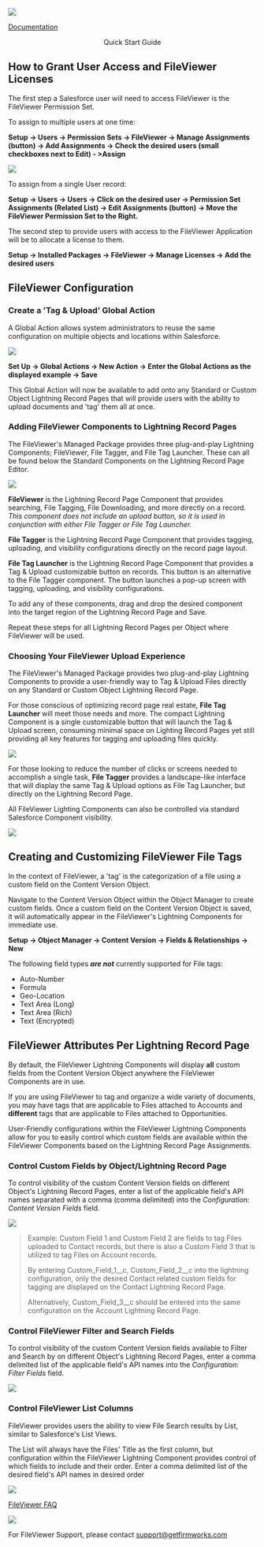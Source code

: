 ![](./quickStartImages/image1.jpeg)

[Documentation](index.md)

<p style="text-align: center;">Quick Start Guide</p>

## How to Grant User Access and FileViewer Licenses

The first step a Salesforce user will need to access FileViewer is the
FileViewer Permission Set.

To assign to multiple users at one time:

**Setup -\> Users -\> Permission Sets -\>
FileViewer -\> Manage Assignments (button) -\> Add Assignments -\> Check
the desired users (small checkboxes next to Edit) - \>Assign**

![](./quickStartImages/image3.png)

To assign from a single User record:

**Setup -\> Users -\> Users -\> Click on the desired user -\> Permission
Set Assignments (Related List) -\> Edit Assignments (button) -\> Move
the FileViewer Permission Set to the Right.**

The second step to provide users with access to the FileViewer
Application will be to allocate a license to them.

**Setup -\> Installed Packages -\> FileViewer -\> Manage Licenses -\> Add
the desired users**

## FileViewer Configuration

### Create a 'Tag & Upload' Global Action

A Global Action allows system administrators to reuse the same
configuration on multiple objects and locations within Salesforce.

![](./quickStartImages/image4.png)

**Set Up -\> Global Actions -\> New Action -\> Enter the Global Actions
as the displayed example -\> Save**

This Global Action will now be available to add onto any Standard or
Custom Object Lightning Record Pages that will provide users with the
ability to upload documents and 'tag' them all at once.

### Adding FileViewer Components to Lightning Record Pages

The FileViewer's Managed Package provides three plug-and-play Lightning
Components; FileViewer, File Tagger, and File Tag Launcher. These can
all be found below the Standard Components on the Lightning Record Page
Editor.

![](./quickStartImages/image5.png)

**FileViewer** is the Lightning Record Page Component that provides
searching, File Tagging, File Downloading, and more directly on a
record. *This component does not include an upload button, so it is used
in conjunction with either File Tagger or File Tag Launcher.*

**File Tagger** is the Lightning Record Page Component that provides
tagging, uploading, and visibility configurations directly on the record
page layout.

**File Tag Launcher** is the Lightning Record Page Component that
provides a Tag & Upload customizable button on records. This button is
an alternative to the File Tagger component. The button launches a
pop-up screen with tagging, uploading, and visibility configurations.

To add any of these components, drag and drop the desired component into
the target region of the Lightning Record Page and Save.

Repeat these steps for all Lightning Record Pages per Object where
FileViewer will be used.

### Choosing Your FileViewer Upload Experience

The FileViewer's Managed Package provides two plug-and-play Lightning
Components to provide a user-friendly way to Tag & Upload Files directly
on any Standard or Custom Object Lightning Record Page.

For those conscious of optimizing record page real estate, **File Tag Launcher** will meet those needs and more.
The compact Lightning Component is a single customizable button that
will launch the Tag & Upload screen, consuming minimal space on Lighting
Record Pages yet still providing all key features for tagging and
uploading files quickly.

![](./quickStartImages/image6.png)

For those looking to reduce the number of clicks or screens needed to
accomplish a single task, **File Tagger** provides a landscape-like
interface that will display the same Tag & Upload options as File Tag
Launcher, but directly on the Lightning Record Page.

All FileViewer Lighting Components can also be
controlled via standard Salesforce Component visibility.

![](./quickStartImages/image7.png)

## Creating and Customizing FileViewer File Tags

In the context of FileViewer, a 'tag' is the categorization of a file
using a custom field on the Content Version Object.

Navigate to the Content Version Object within the Object Manager to
create custom fields. Once a custom field on the Content Version Object
is saved, it will automatically appear in the FileViewer's Lightning
Components for immediate use.

**Setup -\> Object Manager -\> Content Version -\> Fields & Relationships
-\> New**

The following field types ***are not*** currently supported for File
tags:

- Auto-Number
- Formula
- Geo-Location
- Text Area (Long)
- Text Area (Rich)
- Text (Encrypted)

## FileViewer Attributes Per Lightning Record Page

By default, the FileViewer Lightning Components will display **all**
custom fields from the Content Version Object anywhere the FileViewer
Components are in use.

If you are using FileViewer to tag and organize a wide variety of
documents, you may have tags that are applicable to Files attached to
Accounts and **different** tags that are applicable to Files attached to
Opportunities.

User-Friendly configurations within the FileViewer Lightning Components
allow for you to easily control which custom fields are available within
the FileViewer Components based on the Lightning Record Page
Assignments.

### Control Custom Fields by Object/Lightning Record Page

To control visibility of the custom Content Version
fields on different Object's Lightning Record Pages, enter a list of the
applicable field's API names separated with a comma (comma delimited)
into the *Configuration: Content Version Fields* field.

![](./quickStartImages/image8.png)

>Example: Custom Field 1 and Custom Field 2 are fields to tag Files uploaded to Contact records, but there is also a Custom Field 3 that is utilized to tag Files on Account records.
>
>By entering Custom_Field_1__c, Custom_Field_2__c into the lightning configuration, only the desired Contact related custom fields for tagging are displayed on the Contact Lightning Record Page.
>
>Alternatively, Custom_Field_3__c should be entered into the same configuration on the Account Lightning Record Page.


### Control FileViewer Filter and Search Fields

To control visibility of the custom
Content Version fields available to Filter and Search by on different
Object's Lightning Record Pages, enter a comma delimited list of the
applicable field's API names into the *Configuration: Filter Fields*
field.

![](./quickStartImages/image9.png)

### Control FileViewer List Columns

FileViewer provides users the ability to view File Search results by
List, similar to Salesforce's List Views.

The List will always have the Files' Title
as the first column, but configuration within the FileViewer Lightning
Component provides control of which fields to include and their order.
Enter a comma delimited list of the desired field's API names in desired
order


![](./quickStartImages/image10.png)

[FileViewer FAQ](https://getfirmworks.com/#faq)

![](./quickStartImages/image1.jpeg)

For FileViewer Support, please contact <support@getfirmworks.com>
